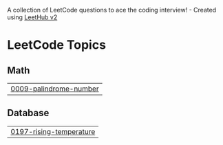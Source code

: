 A collection of LeetCode questions to ace the coding interview! - Created using [LeetHub v2](https://github.com/arunbhardwaj/LeetHub-2.0)
<!---LeetCode Topics Start-->
# LeetCode Topics
## Math
|  |
| ------- |
| [0009-palindrome-number](https://github.com/teresjsiu/my-preparation/tree/master/0009-palindrome-number) |
## Database
|  |
| ------- |
| [0197-rising-temperature](https://github.com/teresjsiu/my-preparation/tree/master/0197-rising-temperature) |
<!---LeetCode Topics End-->